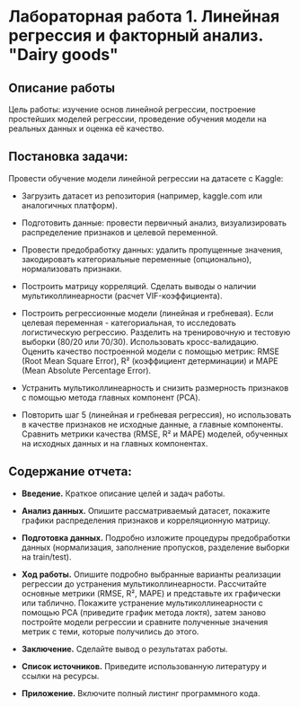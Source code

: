 # Лабораторная работа 1. Линейная регрессия и факторный анализ. "Dairy goods"

## Описание работы

Цель работы: изучение основ линейной регрессии, построение простейших моделей регрессии, проведение обучения модели на реальных данных и оценка её качество.

## Постановка задачи:

Провести обучение модели линейной регрессии на датасете с Kaggle:

*   Загрузить датасет из репозитория (например, kaggle.com или аналогичных платформ).

*   Подготовить данные: провести первичный анализ, визуализировать распределение признаков и целевой переменной. 

*   Провести предобработку данных: удалить пропущенные значения, закодировать категориальные переменные (опционально), нормализовать признаки.

*   Построить матрицу корреляций. Сделать выводы о наличии мультиколлинеарности (расчет VIF-коэффициента).

*   Построить регрессионные модели (линейная и гребневая). Если целевая переменная - категориальная, то исследовать логистическую регрессию. Разделить на тренировочную и тестовую выборки (80/20 или 70/30). Использовать кросс-валидацию. Оценить качество построенной модели с помощью метрик: RMSE (Root Mean Square Error), R² (коэффициент детерминации) и MAPE (Mean Absolute Percentage Error).

*   Устранить мультиколлинеарность и снизить размерность признаков с помощью метода главных компонент (PCA).
*   Повторить шаг 5 (линейная и гребневая регрессия), но использовать в качестве признаков не исходные данные, а главные компоненты. Сравнить метрики качества (RMSE, R² и MAPE) моделей, обученных на исходных данных и на главных компонентах.

## Содержание отчета:

*   **Введение.** Краткое описание целей и задач работы.

*   **Анализ данных.** Опишите рассматриваемый датасет, покажите графики распределения признаков и корреляционную матрицу.

*   **Подготовка данных.** Подробно изложите процедуры предобработки данных (нормализация, заполнение пропусков, разделение выборки на train/test).

*   **Ход работы.** Опишите подробно выбранные варианты реализации регрессии до устранения мультиколлинеарности. Рассчитайте основные метрики (RMSE, R², MAPE) и представьте их графически или таблично. Покажите устранение мультиколлинеарности с помощью PCA (приведите график метода локтя), затем заново постройте модели регрессии и сравните полученные значения метрик с теми, которые получились до этого.

*   **Заключение.** Сделайте вывод о результатах работы.

*   **Список источников.** Приведите использованную литературу и ссылки на ресурсы.

*   **Приложение.** Включите полный листинг программного кода.
